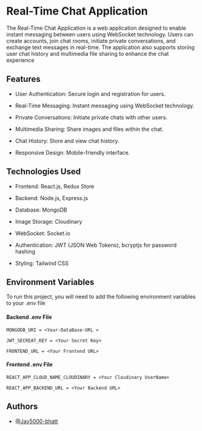 
# Real-Time Chat Application

The Real-Time Chat Application is a web application designed to enable instant messaging between users using WebSocket technology. Users can create accounts, join chat rooms, initiate private conversations, and exchange text messages in real-time. The application also supports storing user chat history and multimedia file sharing to enhance the chat experience


## Features

- User Authentication: Secure login and registration for users.

- Real-Time Messaging: Instant messaging using WebSocket technology.

- Private Conversations: Initiate private chats with other users. 

- Multimedia Sharing: Share images and files within the chat.

- Chat History: Store and view chat history.

- Responsive Design: Mobile-friendly interface.



## Technologies Used

- Frontend: React.js, Redux Store

- Backend: Node.js, Express.js

- Database: MongoDB

- Image Storage: Cloudinary

- WebSocket: Socket.io

- Authentication: JWT (JSON Web Tokens), bcryptjs for password hashing

- Styling: Tailwind CSS
## Environment Variables

To run this project, you will need to add the following environment variables to your .env file


#### Backend .env File

`MONGODB_URI = <Your-DataBase-URL >`

`JWT_SECREAT_KEY = <Your Secret Key>`

`FRONTEND_URL = <Your Frontend URL>`

#### Frontend .env File

`REACT_APP_CLOUD_NAME_CLOUDINARY = <Your Cloudinary UserName>`

`REACT_APP_BACKEND_URL = <Your Backend URL>`




## Authors

- [@Jay5000-bhatt](https://github.com/Jay5000-bhatt)

